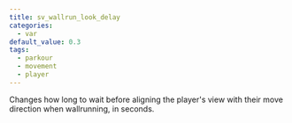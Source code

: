 ```yaml
---
title: sv_wallrun_look_delay
categories:
  - var
default_value: 0.3
tags:
  - parkour
  - movement
  - player
---
```


Changes how long to wait before aligning the player's view with their move direction when wallrunning, in seconds.
